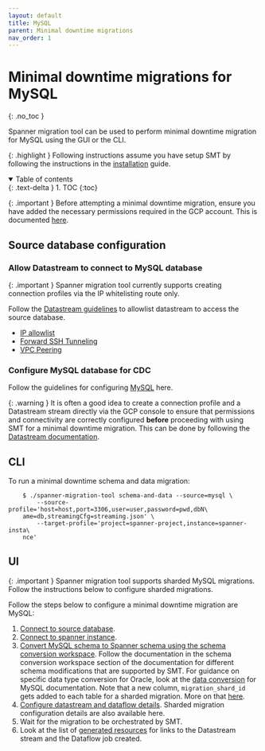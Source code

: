 ```yaml
---
layout: default
title: MySQL
parent: Minimal downtime migrations
nav_order: 1
---
```


# Minimal downtime migrations for MySQL
{: .no_toc }

Spanner migration tool can be used to perform minimal downtime migration for MySQL using the GUI or the CLI.

{: .highlight }
Following instructions assume you have setup SMT by following the instructions in the [installation](../install.md) guide.

<details open markdown="block">
  <summary>
    Table of contents
  </summary>
  {: .text-delta }
1. TOC
{:toc}
</details>

{: .important }
Before attempting a minimal downtime migration, ensure you have added the necessary permissions required in the GCP account. This is documented [here](../permissions.md).

## Source database configuration

### Allow Datastream to connect to MySQL database

{: .important }
Spanner migration tool currently supports creating connection profiles via the IP whitelisting route only.

Follow the [Datastream guidelines](https://cloud.google.com/datastream/docs/network-connectivity-options)
to allowlist datastream to access the source database.

- [IP allowlist](https://cloud.google.com/datastream/docs/network-connectivity-options#ipallowlists)
- [Forward SSH Tunneling](https://cloud.google.com/datastream/docs/network-connectivity-options#sshtunnel)
- [VPC Peering](https://cloud.google.com/datastream/docs/network-connectivity-options#privateconnectivity)

### Configure MySQL database for CDC

Follow the guidelines for configuring [MySQL](https://cloud.google.com/datastream/docs/configure-your-source-mysql-database) here.

{: .warning }
It is often a good idea to create a connection profile and a Datastream stream directly via the GCP console to ensure that permissions and connectivity are correctly configured **before** proceeding with using
SMT for a minimal downtime migration. This can be done by following the [Datastream documentation](https://cloud.google.com/datastream/docs/create-a-stream).

## CLI

To run a minimal downtime schema and data migration:

        $ ./spanner-migration-tool schema-and-data --source=mysql \
            --source-profile='host=host,port=3306,user=user,password=pwd,dbN\
        ame=db,streamingCfg=streaming.json' \
            --target-profile='project=spanner-project,instance=spanner-insta\
        nce'

## UI

{: .important }
Spanner migration tool supports sharded MySQL migrations. Follow the instructions below to configure sharded migrations.

Follow the steps below to configure a minimal downtime migration are MySQL:

1. [Connect to source database](../ui/connect-source.md).
2. [Connect to spanner instance](../ui/connect-spanner.md).
3. [Convert MySQL schema to Spanner schema using the schema conversion workspace](../ui/schema-conv/schema-conv.md). Follow the documentation in the schema conversion workspace section of the documentation for different schema modifications that are supported by SMT. For guidance on specific data type conversion for Oracle, look at the [data conversion](../data-types/mysql.md) for MySQL documentation. Note that a new column, `migration_shard_id` gets added to each table for a sharded migration. More on that [here](../ui/schema-conv/sharded-migration.md#addition-of-migration_shard_id).
4. [Configure datastream and dataflow details](../ui/prepare-migration/conn-profiles.md). Sharded migration configuration details are also available here.
5. Wait for the migration to be orchestrated by SMT.
6. Look at the list of [generated resources](../ui/prepare-migration/monitor.md/#generated-resources) for links to the Datastream stream and the Dataflow job created.
